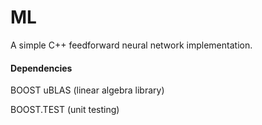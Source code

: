 # ML
A simple C++ feedforward neural network implementation.

#### Dependencies

BOOST uBLAS (linear algebra library)

BOOST.TEST (unit testing)
